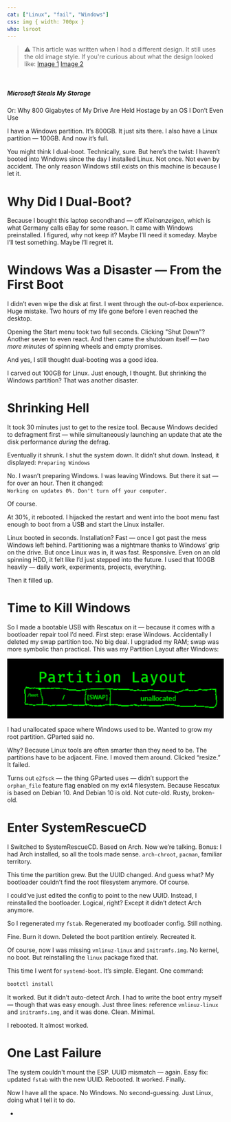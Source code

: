 ```yaml
---
cat: ["Linux", "fail", "Windows"]
css: img { width: 700px }
who: lsroot
---
```

> ⚠️ This article was written when I had a different design. It still uses the old image style. If you're curious about what the design looked like: [Image 1](https://cloud.fiosproject.de/legacyblog1.png)  [Image 2](https://cloud.fiosproject.de/legacyblog2.png)  
<br>

##### Microsoft Steals My Storage
Or: Why 800 Gigabytes of My Drive Are Held Hostage by an OS I Don’t Even Use

I have a Windows partition. It’s 800GB. It just sits there. I also have a Linux partition — 100GB. And now it’s full.

You might think I dual-boot. Technically, sure. But here’s the twist: I haven’t booted into Windows since the day I installed Linux. Not once. Not even by accident. The only reason Windows still exists on this machine is because I let it.
# Why Did I Dual-Boot?
Because I bought this laptop secondhand — off _Kleinanzeigen_, which is what Germany calls eBay for some reason. It came with Windows preinstalled. I figured, why not keep it? Maybe I’ll need it someday. Maybe I’ll test something. Maybe I’ll regret it.
# Windows Was a Disaster — From the First Boot
I didn’t even wipe the disk at first. I went through the out-of-box experience. Huge mistake. Two hours of my life gone before I even reached the desktop.

Opening the Start menu took two full seconds. Clicking "Shut Down"? Another seven to even react. And then came the shutdown itself — _two more minutes_ of spinning wheels and empty promises.

And yes, I still thought dual-booting was a good idea.

I carved out 100GB for Linux. Just enough, I thought. But shrinking the Windows partition? That was another disaster.
# Shrinking Hell
It took 30 minutes just to get to the resize tool. Because Windows decided to defragment first — while simultaneously launching an update that ate the disk performance _during_ the defrag.

Eventually it shrunk. I shut the system down. It didn’t shut down. Instead, it displayed: `Preparing Windows`

No. I wasn’t preparing Windows. I was leaving Windows. But there it sat — for over an hour. Then it changed:  
`Working on updates 0%. Don't turn off your computer.`

Of course.

At 30%, it rebooted. I hijacked the restart and went into the boot menu fast enough to boot from a USB and start the Linux installer.

Linux booted in seconds. Installation? Fast — once I got past the mess Windows left behind. Partitioning was a nightmare thanks to Windows’ grip on the drive. But once Linux was in, it was fast. Responsive. Even on an old spinning HDD, it felt like I’d just stepped into the future. I used that 100GB heavily — daily work, experiments, projects, everything.

Then it filled up.
# Time to Kill Windows
So I made a bootable USB with Rescatux on it — because it comes with a bootloader repair tool I’d need. First step: erase Windows. Accidentally I deleted my swap partition too. No big deal. I upgraded my RAM; swap was more symbolic than practical.
This was my Partition Layout after Windows:

![](/files/partitions.png)

I had unallocated space where Windows used to be. Wanted to grow my root partition. GParted said no.

Why? Because Linux tools are often smarter than they need to be. The partitions have to be adjacent. Fine. I moved them around. Clicked “resize.” It failed.

Turns out `e2fsck` — the thing GParted uses — didn’t support the `orphan_file` feature flag enabled on my ext4 filesystem. Because Rescatux is based on Debian 10. And Debian 10 is old. Not cute-old. Rusty, broken-old.
# Enter SystemRescueCD
I Switched to SystemRescueCD. Based on Arch. Now we’re talking. Bonus: I had Arch installed, so all the tools made sense. `arch-chroot`, `pacman`, familiar territory.

This time the partition grew. But the UUID changed. And guess what? My bootloader couldn’t find the root filesystem anymore. Of course.

I could’ve just edited the config to point to the new UUID. Instead, I reinstalled the bootloader. Logical, right? Except it didn’t detect Arch anymore.

So I regenerated my `fstab`. Regenerated my bootloader config. Still nothing.

Fine. Burn it down. Deleted the boot partition entirely. Recreated it.

Of course, now I was missing `vmlinuz-linux` and `initramfs.img`. No kernel, no boot. But reinstalling the `linux` package fixed that.

This time I went for `systemd-boot`. It’s simple. Elegant. One command:
```bash
bootctl install
```
It worked. But it didn’t auto-detect Arch. I had to write the boot entry myself — though that was easy enough. Just three lines: reference `vmlinuz-linux` and `initramfs.img`, and it was done. Clean. Minimal.

I rebooted. It almost worked.
# One Last Failure
The system couldn't mount the ESP. UUID mismatch — again. Easy fix: updated `fstab` with the new UUID. Rebooted. It worked. Finally.

Now I have all the space. No Windows. No second-guessing. Just Linux, doing what I tell it to do.



















-
